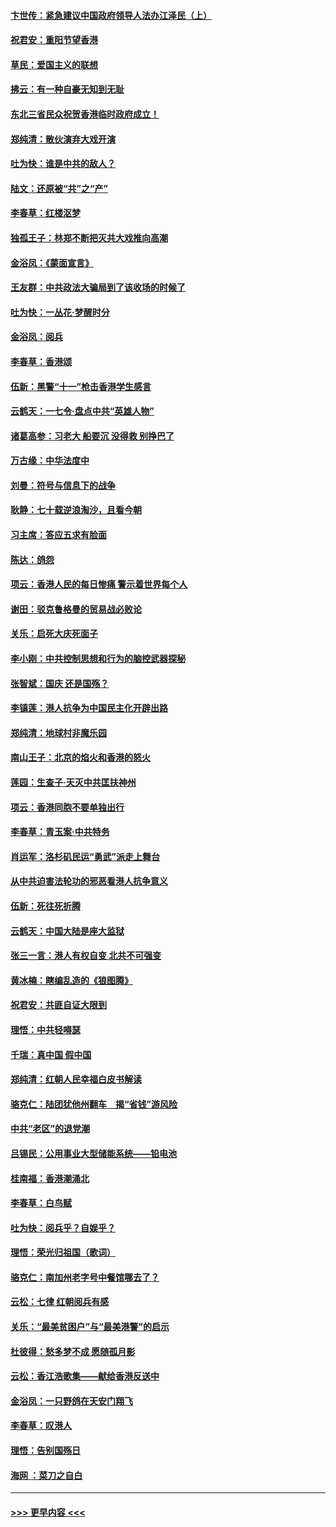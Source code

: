 #### [卞世传：紧急建议中国政府领导人法办江泽民（上）](../pages/nsc993/n11573208.md?t=10071055) 
#### [祝君安：重阳节望香港](../pages/nsc993/n11573190.md?t=10071055) 
#### [草民：爱国主义的联想](../pages/nsc993/n11572333.md?t=10071055) 
#### [拂云：有一种自豪无知到无耻](../pages/nsc993/n11572006.md?t=10071055) 
#### [东北三省民众祝贺香港临时政府成立！](../pages/nsc993/n11571215.md?t=10071055) 
#### [郑纯清：散伙演弃大戏开演](../pages/nsc993/n11570826.md?t=10071055) 
#### [吐为快：谁是中共的敌人？](../pages/nsc993/n11570817.md?t=10071055) 
#### [陆文：还原被“共”之“产”](../pages/nsc993/n11570798.md?t=10071055) 
#### [李春草：红楼沤梦](../pages/nsc993/n11569673.md?t=10071055) 
#### [独孤王子：林郑不断把灭共大戏推向高潮](../pages/nsc993/n11569381.md?t=10071055) 
#### [金浴凤：《蒙面宣言》](../pages/nsc993/n11569368.md?t=10071055) 
#### [王友群：中共政法大骗局到了该收场的时候了](../pages/nsc993/n11568940.md?t=10071055) 
#### [吐为快：一丛花‧梦醒时分](../pages/nsc993/n11567491.md?t=10071055) 
#### [金浴凤：阅兵](../pages/nsc993/n11567454.md?t=10071055) 
#### [李春草：香港颂](../pages/nsc993/n11567444.md?t=10071055) 
#### [伍新：黑警“十一”枪击香港学生感言](../pages/nsc993/n11567426.md?t=10071055) 
#### [云鹤天：一七令‧盘点中共“英雄人物”](../pages/nsc993/n11567091.md?t=10071055) 
#### [诸葛高参：习老大 船要沉 没得救 别挣巴了](../pages/nsc993/n11566976.md?t=10071055) 
#### [万古缘：中华法度中](../pages/nsc993/n11566726.md?t=10071055) 
#### [刘曼：符号与信息下的战争](../pages/nsc993/n11564655.md?t=10071055) 
#### [耿静：七十载逆浪淘沙，且看今朝](../pages/nsc993/n11564520.md?t=10071055) 
#### [习主席：答应五求有脸面](../pages/nsc993/n11563953.md?t=10071055) 
#### [陈达：鸽怨](../pages/nsc993/n11561879.md?t=10071055) 
#### [项云：香港人民的每日惨痛  警示着世界每个人](../pages/nsc993/n11559273.md?t=10071055) 
#### [谢田：驳克鲁格曼的贸易战必败论](../pages/nsc993/n11555840.md?t=10071055) 
#### [关乐：启死大庆死面子](../pages/nsc993/n11556823.md?t=10071055) 
#### [李小刚：中共控制思想和行为的脑控武器探秘](../pages/nsc993/n11556776.md?t=10071055) 
#### [张智斌：国庆  还是国殇？](../pages/nsc993/n11556617.md?t=10071055) 
#### [李镇莲：港人抗争为中国民主化开辟出路](../pages/nsc993/n11556570.md?t=10071055) 
#### [郑纯清：地球村非魔乐园](../pages/nsc993/n11555415.md?t=10071055) 
#### [南山王子：北京的焰火和香港的怒火](../pages/nsc993/n11555318.md?t=10071055) 
#### [莲园：生查子·天灭中共匡扶神州](../pages/nsc993/n11555302.md?t=10071055) 
#### [项云：香港同胞不要单独出行](../pages/nsc993/n11555276.md?t=10071055) 
#### [李春草：青玉案‧中共特务](../pages/nsc993/n11552356.md?t=10071055) 
#### [肖运军：洛杉矶民运“勇武”派走上舞台](../pages/nsc993/n11551595.md?t=10071055) 
#### [从中共迫害法轮功的邪恶看港人抗争意义](../pages/nsc993/n11540858.md?t=10071055) 
#### [伍新：死往死折腾](../pages/nsc993/n11550174.md?t=10071055) 
#### [云鹤天：中国大陆是座大监狱](../pages/nsc993/n11550155.md?t=10071055) 
#### [张三一言：港人有权自变 北共不可强变](../pages/nsc993/n11550132.md?t=10071055) 
#### [黄冰楠：瞎编乱造的《狼图腾》](../pages/nsc993/n11550082.md?t=10071055) 
#### [祝君安：共匪自证大限到](../pages/nsc993/n11550041.md?t=10071055) 
#### [理悟：中共轻嘚瑟](../pages/nsc993/n11547978.md?t=10071055) 
#### [千瑞：真中国 假中国](../pages/nsc993/n11547865.md?t=10071055) 
#### [郑纯清：红朝人民幸福白皮书解读](../pages/nsc993/n11547499.md?t=10071055) 
#### [骆克仁：陆团犹他州翻车　揭“省钱”游风险](../pages/nsc993/n11546977.md?t=10071055) 
#### [中共“老区”的退党潮](../pages/nsc993/n11545995.md?t=10071055) 
#### [吕锡民：公用事业大型储能系统——铅电池](../pages/nsc993/n11545701.md?t=10071055) 
#### [桂南福：香港潮涌北](../pages/nsc993/n11545682.md?t=10071055) 
#### [李春草：白鸟赋](../pages/nsc993/n11545663.md?t=10071055) 
#### [吐为快：阅兵乎？自娱乎？](../pages/nsc993/n11545625.md?t=10071055) 
#### [理悟：荣光归祖国（歌词）](../pages/nsc993/n11545616.md?t=10071055) 
#### [骆克仁：南加州老字号中餐馆哪去了？](../pages/nsc993/n11545120.md?t=10071055) 
#### [云松：七律 红朝阅兵有感](../pages/nsc993/n11542394.md?t=10071055) 
#### [关乐：“最美贫困户”与“最美港警”的启示](../pages/nsc993/n11542252.md?t=10071055) 
#### [杜彼得：愁多梦不成 愿随孤月影](../pages/nsc993/n11540296.md?t=10071055) 
#### [云松：香江浩歌集——献给香港反送中](../pages/nsc993/n11540149.md?t=10071055) 
#### [金浴凤：一只野鸽在天安门翔飞](../pages/nsc993/n11540280.md?t=10071055) 
#### [李春草：叹港人](../pages/nsc993/n11540119.md?t=10071055) 
#### [理悟：告别国殇日](../pages/nsc993/n11539610.md?t=10071055) 
#### [海网 ：菜刀之自白](../pages/nsc993/n11539597.md?t=10071055) 

----
#### [ >>> 更早内容 <<< ](../indexes/nsc993-earlier.md)
